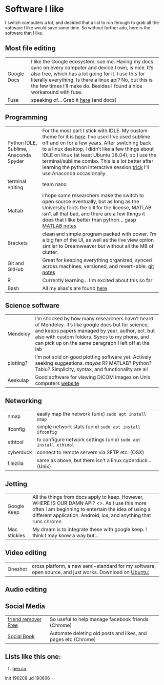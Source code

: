 Software I like
=======


I switch computers a lot, and decided that a list to run through to grab all the software I like would save some time. So without further ado, here is the software that I like. 



Most file editing 
---------
|||
|-|-|
| Google Docs | I like the Google ecosystem, sue me. Having my docs sync on every computer and device I own, is nice. It’s also free, which has a lot going for it. I use this for literally everything. Is there a linux api? No, but this is the few times I’ll make do. Besides I found a nice workaround with fuse. |
| Fuse        |    speaking of...  Grab it [here](https://github.com/astrada/google-drive-ocamlfuse) (and docs) |


Programming
---------

|||
|-|-|
|Python IDLE, Sublime, Anaconda Spyder|For the most part I stick with IDLE. My custom theme for it is [here](https://github.com/kwcooper/sysConfig/tree/master/idle3_profile). I’ve used I've used sublime off and on for a few years. After switching back to a linux desktop, I didn’t like a few things about IDLE on linux (at least Ubuntu 18.04), so I use the terminal/sublime combo. This is a lot better after learning the python interactive session [trick](python.md) I’ll use Anaconda occasionally. |
|terminal editing| team nano | 
|Matlab|I hope some researchers make the switch to open source eventually, but as long as the University foots the bill for the license, MATLAB isn’t all that bad, and there are a few things it does that I like better than python… gasp [MATLAB notes](matlab.md) |
|Brackets | clean and simple program packed with power. I’m a big fan of the UI, as well as the live view option similar to Dreamweaver but without all the MB of clutter. |
|Git and GitHub | Great for keeping everything organized, synced across machines, versioned, and revert-able. [git notes](git.md) |
|R|Currently learning... I'm excited about this so far|
|Bash| All my alias's are found [here](https://github.com/kwcooper/sysConfig)|


Science software
---------

|||
|-|-|
| Mendeley | I’m shocked by how many researchers havn’t heard of Mendeley. It’s like google docs but for science, and keeps papers managed by year, author, ect. but also with custom folders. Syncs to my phone, and can pick up on the same paragraph I left off at the lab |  
| plotting? |I’m not sold on good plotting software yet. Actively seeking suggestions. _maybe_ R? MATLAB? Python? Tablu? Simplicity, syntax, and functionality are all |
| Aeskulap | Good software for viewing DICOM images on Unix computers [website](http://aeskulap.nongnu.org/features.html) |


Networking 
---------

|||
|-|-|
| nmap | easily map the network (unix) `sudo apt install nmap` |
| ifconfig | simple network stats (unix) `sudo apt install ifconfig` |
| ethtool | to configure network settings (unix) `sudo apt install ethtool` |
| cyberduck | connect to remote servers via SFTP etc. (OSX) |
| filezilla | same as above, but there isn't a linux cyberduck... (Unix) | 


Jotting 
---------

|||
|-|-|
|Google Keep | All the things from docs apply to keep. However, WHERE IS OUR DAMN API? <>. As I use this more often I am beginning to entertain the idea of using a different application. Android, ios, and anything that runs chrome. |
| Mac stickies | My dream is to integrate these with google keep. I think I may know a way but… |


Video editing
---------

|||
|-|-|
| Oneshot | cross platform, a new semi-standard for my software, open source, and just works. Download on [Ubuntu:](https://www.openshot.org/ppa/) |


Audio editing
---------


Social Media 
---------
|||
|-|-|
| [friend remover Free](https://chrome.google.com/webstore/detail/friend-remover-free-delet/pjpnfokdiejfmghfaejjcfnilfgaoogd) | So useful to help manage facebook friends (Chrome) |
| [Social Book](https://chrome.google.com/webstore/detail/social-book-post-manager/ljfidlkcmdmmibngdfikhffffdmphjae)| Automate deleting old posts and likes, and pages etc (Chrome)|



Lists like this one: 
---------
1. [gen.co](https://christian.gen.co/things#software)

init 190208
ud   190806
